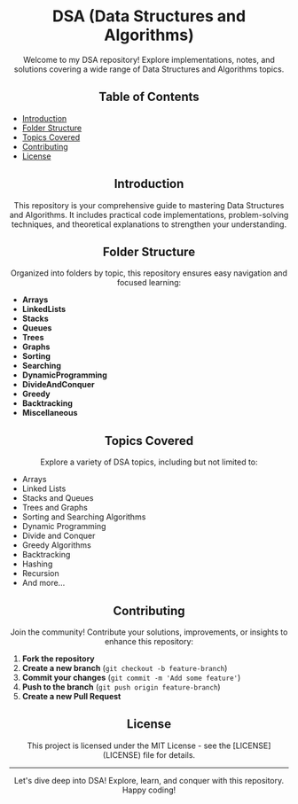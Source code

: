 <!-- Project Title -->
<h1 align="center">DSA (Data Structures and Algorithms) </h1>

<!-- Project Description -->
<p align="center">Welcome to my DSA repository! Explore implementations, notes, and solutions covering a wide range of Data Structures and Algorithms topics.</p>


<!-- Table of Contents -->
<h2 align="center">Table of Contents</h2>

- [Introduction](#introduction)
- [Folder Structure](#folder-structure)
- [Topics Covered](#topics-covered)
- [Contributing](#contributing)
- [License](#license)

<!-- Introduction -->
<h2 align="center">Introduction</h2>

<p align="center">This repository is your comprehensive guide to mastering Data Structures and Algorithms. It includes practical code implementations, problem-solving techniques, and theoretical explanations to strengthen your understanding.</p>

<!-- Folder Structure -->
<h2 align="center">Folder Structure</h2>

<p align="center">Organized into folders by topic, this repository ensures easy navigation and focused learning:</p>

- **Arrays**
- **LinkedLists**
- **Stacks**
- **Queues**
- **Trees**
- **Graphs**
- **Sorting**
- **Searching**
- **DynamicProgramming**
- **DivideAndConquer**
- **Greedy**
- **Backtracking**
- **Miscellaneous**

<!-- Topics Covered -->
<h2 align="center">Topics Covered</h2>

<p align="center">Explore a variety of DSA topics, including but not limited to:</p>

- Arrays
- Linked Lists
- Stacks and Queues
- Trees and Graphs
- Sorting and Searching Algorithms
- Dynamic Programming
- Divide and Conquer
- Greedy Algorithms
- Backtracking
- Hashing
- Recursion
- And more...

<!-- Contributing -->
<h2 align="center">Contributing</h2>

<p align="center">Join the community! Contribute your solutions, improvements, or insights to enhance this repository:</p>

1. **Fork the repository**
2. **Create a new branch** (`git checkout -b feature-branch`)
3. **Commit your changes** (`git commit -m 'Add some feature'`)
4. **Push to the branch** (`git push origin feature-branch`)
5. **Create a new Pull Request**

<!-- License -->
<h2 align="center">License</h2>

<p align="center">This project is licensed under the MIT License - see the [LICENSE](LICENSE) file for details.</p>

---

<p align="center">Let's dive deep into DSA! Explore, learn, and conquer with this repository. Happy coding!</p>
